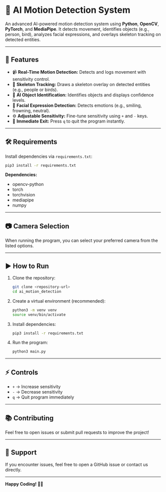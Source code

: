 # 🧠 **AI Motion Detection System**

An advanced AI-powered motion detection system using **Python**, **OpenCV**, **PyTorch**, and **MediaPipe**. It detects movement, identifies objects (e.g., person, bird), analyzes facial expressions, and overlays skeleton tracking on detected entities.

---

## 🚀 **Features**

- 📹 **Real-Time Motion Detection:** Detects and logs movement with sensitivity control.
- 🦾 **Skeleton Tracking:** Draws a skeleton overlay on detected entities (e.g., people or birds).
- 🧠 **AI Object Identification:** Identifies objects and displays confidence levels.
- 🙂 **Facial Expression Detection:** Detects emotions (e.g., smiling, frowning, neutral).
- ⚙️ **Adjustable Sensitivity:** Fine-tune sensitivity using `+` and `-` keys.
- 🛑 **Immediate Exit:** Press `q` to quit the program instantly.

---

## 🛠️ **Requirements**

Install dependencies via `requirements.txt`:

```bash
pip3 install -r requirements.txt
```

**Dependencies:**
- opencv-python
- torch
- torchvision
- mediapipe
- numpy

---

## 📷 **Camera Selection**

When running the program, you can select your preferred camera from the listed options.

---

## ▶️ **How to Run**

1. Clone the repository:
    ```bash
    git clone <repository-url>
    cd ai_motion_detection
    ```

2. Create a virtual environment (recommended):
    ```bash
    python3 -m venv venv
    source venv/bin/activate
    ```

3. Install dependencies:
    ```bash
    pip3 install -r requirements.txt
    ```

4. Run the program:
    ```bash
    python3 main.py
    ```

---

## ⚡ **Controls**

- `+` → Increase sensitivity  
- `-` → Decrease sensitivity  
- `q` → Quit program immediately  

---

## 📚 **Contributing**

Feel free to open issues or submit pull requests to improve the project!

---

## 🤝 **Support**

If you encounter issues, feel free to open a GitHub issue or contact us directly.

---

**Happy Coding! 🐍🚀**
